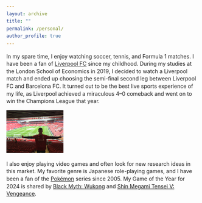 ```yaml
---
layout: archive
title: ""
permalink: /personal/
author_profile: true
---
```


<style>
  body {
    line-height: 1.4; /* Adjust line spacing */
  }

  p, li {
    font-size: 1em; /* Font size for regular text */
  }

  .coauthors, .subcontent {
    font-size: 0.9em; /* Customize specific classes if needed */
  }

  .abstract {
    display: none; /* Hide the abstract by default */
    text-align: justify; /* Justify text for better readability */
    margin-top: 5px;
  }

  h2, h3 {
    margin-top: 1.5em; /* Increase space above headings */
  }

  /* Indent subcontents and add bullet points for them */
  ul.subcontent {
    list-style-type: circle; /* Set bullet points to circles for subcontent */
    margin-left: 10px; /* Indent subcontents */
    padding-left: 10px; /* Reduce padding for subcontent */
  }

  .toggle-link {
    color: #007bff;
    text-decoration: underline;
    cursor: pointer;
    font-size: 0.9em;
  }

  /* Divider between each paper */
  .underline {
    display: block;
    margin: 20px 0;
    border-bottom: 1px solid #ddd;
  }
</style>

<script>
  function toggleAbstract(id) {
    var abstract = document.getElementById(id);
    if (abstract.style.display === "none" || abstract.style.display === "") {
      abstract.style.display = "block";
    } else {
      abstract.style.display = "none";
    }
  }
</script>

In my spare time, I enjoy watching soccer, tennis, and Formula 1 matches. I have been a fan of [Liverpool FC](https://en.wikipedia.org/wiki/Liverpool_F.C.) since my childhood. During my studies at the London School of Economics in 2019, I decided to watch a Liverpool match and ended up choosing the semi-final second leg between Liverpool FC and Barcelona FC. It turned out to be the best live sports experience of my life, as Liverpool achieved a miraculous 4–0 comeback and went on to win the Champions League that year.

<img src="/images/personal_photo.JPG" 
     alt="Liverpool Live" 
     title="My experience at Anfield" 
     width="150" />

I also enjoy playing video games and often look for new research ideas in this market. My favorite genre is Japanese role-playing games, and I have been a fan of the [Pokémon](https://en.wikipedia.org/wiki/Pokémon) series since 2005. My Game of the Year for 2024 is shared by [Black Myth: Wukong](https://en.wikipedia.org/wiki/Black_Myth:_Wukong) and [Shin Megami Tensei V: Vengeance](https://en.wikipedia.org/wiki/Shin_Megami_Tensei_V).
